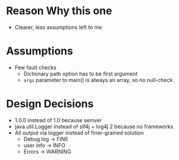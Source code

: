 # Reason Why this one

- Clearer, less assumptions left to me

# Assumptions

- Few fault checks
    - Dictionary path option has to be first argument
    - `args` parameter to main() is always an array, so no null-check

# Design Decisions

- 1.0.0 instead of 1.0 because semver
- java.util.Logger instead of slf4j + log4j 2 because no frameworks
- All output via logger instead of finer-grained solution
    - Debug log -> FINE
    - user info -> INFO
    - Errors -> WARNING
